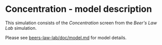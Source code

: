 # Concentration - model description

This simulation consists of the _Concentration_ screen from the _Beer's Law Lab_ simulation.

Please see [beers-law-lab/doc/model.md](https://github.com/phetsims/beers-law-lab/blob/main/doc/model.md) for model
details.